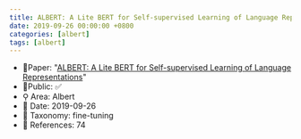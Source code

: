 ```yaml
---
title: ALBERT: A Lite BERT for Self-supervised Learning of Language Representations
date: 2019-09-26 00:00:00 +0800
categories: [albert]
tags: [albert]
---
```


- 📙Paper: "[ALBERT: A Lite BERT for Self-supervised Learning of Language Representations](https://www.semanticscholar.org/paper/ALBERT%3A-A-Lite-BERT-for-Self-supervised-Learning-of-Lan-Chen/7a064df1aeada7e69e5173f7d4c8606f4470365b)"
- 🔑Public: ✅
- ⚲ Area: Albert
- 📅 Date: 2019-09-26
- 🔎 Taxonomy: fine-tuning
- 📝 References: 74
